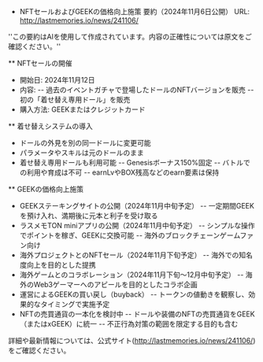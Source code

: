 * NFTセールおよびGEEKの価格向上施策 要約（2024年11月6日公開）
URL: http://lastmemories.io/news/241106/

''この要約はAIを使用して作成されています。内容の正確性については原文をご確認ください。''

** NFTセールの開催
- 開始日: 2024年11月12日
- 内容:
-- 過去のイベントガチャで登場したドールのNFTバージョンを販売
-- 初の「着せ替え専用ドール」を販売
- 購入方法: GEEKまたはクレジットカード

** 着せ替えシステムの導入
- ドールの外見を別の同一ドールに変更可能
- パラメータやスキルは元のドールのまま
- 着せ替え専用ドールも利用可能
-- Genesisボーナス150%固定
-- バトルでの利用や育成は不可
-- earnLvやBOX残高などのearn要素は保持

** GEEKの価格向上施策
- GEEKステーキングサイトの公開（2024年11月中旬予定）
-- 一定期間GEEKを預け入れ、満期後に元本と利子を受け取る
- ラスメモTON miniアプリの公開（2024年11月中旬予定）
-- シンプルな操作でポイントを稼ぎ、GEEKに交換可能
-- 海外のブロックチェーンゲームファン向け
- 海外プロジェクトとのNFTセール（2024年11月下旬予定）
-- 海外での知名度向上を目的とした提携
- 海外ゲームとのコラボレーション（2024年11月下旬〜12月中旬予定）
-- 海外のWeb3ゲーマーへのアピールを目的としたコラボ企画
- 運営によるGEEKの買い戻し（buyback）
-- トークンの値動きを観察し、効果的なタイミングで実施予定
- NFTの売買通貨の一本化を検討中
-- ドールや装備のNFTの売買通貨をGEEK（またはxGEEK）に統一
-- 不正行為対策の範囲を限定する目的も含む

詳細や最新情報については、公式サイト(http://lastmemories.io/news/241106/)をご確認ください。